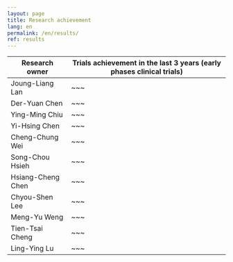 ```yaml
---
layout: page
title: Research achievement
lang: en
permalink: /en/results/
ref: results
---
```


Research owner | Trials achievement in the last 3 years (early phases clinical trials)
--- | ---
Joung-Liang Lan | ~~~
Der-Yuan Chen | ~~~
Ying-Ming Chiu | ~~~
Yi-Hsing Chen | ~~~
Cheng-Chung Wei | ~~~
Song-Chou Hsieh | ~~~
Hsiang-Cheng Chen | ~~~
Chyou-Shen Lee | ~~~
Meng-Yu Weng | ~~~
Tien-Tsai Cheng | ~~~
Ling-Ying Lu | ~~~
